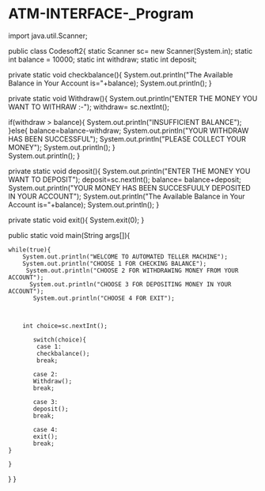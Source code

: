 # ATM-INTERFACE-_Program
import java.util.Scanner;

public class Codesoft2{
   static Scanner sc=  new Scanner(System.in);
static int balance = 10000;
static int withdraw;
static int deposit;


private static void checkbalance(){
    System.out.println("The Available Balance in Your Account is="+balance);
    System.out.println();
}


private static void Withdraw(){
    System.out.println("ENTER THE MONEY YOU WANT TO WITHRAW :-");
withdraw= sc.nextInt();

if(withdraw > balance){
    System.out.println("INSUFFICIENT BALANCE");
}else{
    balance=balance-withdraw;
    System.out.println("YOUR WITHDRAW HAS BEEN SUCCESSFUL");
    System.out.println("PLEASE COLLECT YOUR MONEY");
    System.out.println();
}  
System.out.println();
}


private static void deposit(){
    System.out.println("ENTER THE MONEY YOU WANT TO DEPOSIT");
    deposit=sc.nextInt();
balance= balance+deposit;
System.out.println("YOUR MONEY HAS BEEN SUCCESFUULY DEPOSITED IN YOUR ACCOUNT");
System.out.println("The Available Balance in Your Account is="+balance);
System.out.println();
}


private static void exit(){
    System.exit(0);
}


public static void main(String args[]){

    while(true){
        System.out.println("WELCOME TO AUTOMATED TELLER MACHINE");
        System.out.println("CHOOSE 1 FOR CHECKING BALANCE");
         System.out.println("CHOOSE 2 FOR WITHDRAWING MONEY FROM YOUR ACCOUNT");
          System.out.println("CHOOSE 3 FOR DEPOSITING MONEY IN YOUR ACCOUNT");
           System.out.println("CHOOSE 4 FOR EXIT");

       
           
        int choice=sc.nextInt();

           switch(choice){
            case 1:
            checkbalance();
            break;
           
           case 2:
           Withdraw();
           break;

           case 3:
           deposit();
           break;

           case 4:
           exit();
           break;
    }

    }
}
}
